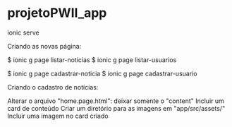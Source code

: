 # projetoPWII_app
ionic serve

Criando as novas página: 

$ ionic g page listar-noticias 
$ ionic g page listar-usuarios 


$ ionic g page cadastrar-noticia 
$ ionic g page cadastrar-usuario 


Criando o cadastro de notícias: 

Alterar o arquivo "home.page.html": deixar somente o "content" 
Incluir um card de conteúdo 
Criar um diretório para as imagens em "app/src/assets/" 
Incluir uma imagem no card criado 
